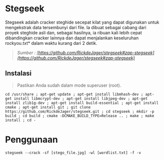 # Stegseek 

Stegseek adalah cracker steghide secepat kilat yang dapat digunakan untuk mengekstrak data tersembunyi dari file. Ia dibuat sebagai cabang dari proyek steghide asli dan, sebagai hasilnya, ia ribuan kali lebih cepat dibandingkan cracker lainnya dan dapat menjalankan keseluruhan rockyou.txt* dalam waktu kurang dari 2 detik.

> _Sumber : [https://github.com/RickdeJager/stegseek#zap-stegseek](https://github.com/RickdeJager/stegseek#zap-stegseek)_

## Instalasi 

> Pastikan Anda sudah dalam mode superuser (root).

```
cd /usr/share ; apt-get update ; apt-get install libmhash-dev ; apt-get install libmcrypt-dev ; apt-get install libjpeg-dev ; apt-get install zlib1g-dev ; apt-get install build-essential ; apt-get install cmake ; apt-get install git ; git clone https://github.com/RickdeJager/stegseek.git ; cd stegseek ; mkdir -p build ; cd build ; cmake -DCMAKE_BUILD_TYPE=Release .. ; make ; make install ; cd -
```

# Penggunaan 

```
stegseek --crack -sf [stego_file.jpg] -wl [wordlist.txt] -f -v
```
